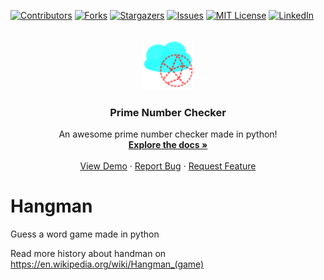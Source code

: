 [![Contributors][contributors-shield]][contributors-url]
[![Forks][forks-shield]][forks-url]
[![Stargazers][stars-shield]][stars-url]
[![Issues][issues-shield]][issues-url]
[![MIT License][license-shield]][license-url]
[![LinkedIn][linkedin-shield]][linkedin-url]


<!-- PROJECT LOGO -->
<br />
<div align="center">
  <a href="https://github.com/TirsvadCLI/Python.Game.Hangman">
    <img src="images/logo.png" alt="Logo" width="80" height="80">
  </a>

  <h3 align="center">Prime Number Checker</h3>

  <p align="center">
    An awesome prime number checker made in python!
    <br />
    <a href="https://github.com/TirsvadCLI/Python.Game.Hangman"><strong>Explore the docs »</strong></a>
    <br />
    <br />
    <a href="https://github.com/TirsvadCLI/Python.Game.Hangman">View Demo</a>
    ·
    <a href="https://github.com/TirsvadCLI/Python.Game.Hangman/issues/new?labels=bug&template=bug-report---.md">Report Bug</a>
    ·
    <a href="https://github.com/TirsvadCLI/Python.Game.Hangman/issues/new?labels=enhancement&template=feature-request---.md">Request Feature</a>
  </p>
</div>


# Hangman
Guess a word game made in python

Read more history about handman on https://en.wikipedia.org/wiki/Hangman_(game)


<!-- MARKDOWN LINKS & IMAGES -->
<!-- https://www.markdownguide.org/basic-syntax/#reference-style-links -->
[contributors-shield]: https://img.shields.io/github/contributors/TirsvadCLI/Python.Game.Hangman?style=for-the-badge
[contributors-url]: https://github.com/TirsvadCLI/Python.Game.Hangman/graphs/contributors
[forks-shield]: https://img.shields.io/github/forks/TirsvadCLI/Python.Game.Hangman?style=for-the-badge
[forks-url]: https://github.com/TirsvadCLI/Python.Game.Hangman/network/members
[stars-shield]: https://img.shields.io/github/stars/TirsvadCLI/Python.Game.Hangman?style=for-the-badge
[stars-url]: https://github.com/TirsvadCLI/Python.Game.Hangman/stargazers
[issues-shield]: https://img.shields.io/github/issues/TirsvadCLI/Python.Game.Hangman?style=for-the-badge
[issues-url]: https://github.com/TirsvadCLI/Python.Game.Hangman/issues
[license-shield]: https://img.shields.io/github/license/TirsvadCLI/Python.Game.Hangman?style=for-the-badge
[license-url]: https://github.com/TirsvadCLI/Python.Game.Hangman/blob/master/LICENSE.txt
[linkedin-shield]: https://img.shields.io/badge/-LinkedIn-black.svg?style=for-the-badge&logo=linkedin&colorB=555
[linkedin-url]: https://www.linkedin.com/in/jens-tirsvad-nielsen-13b795b9/